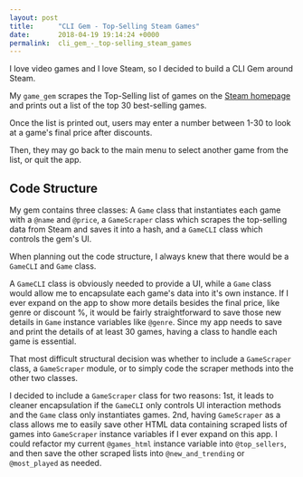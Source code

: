 ```yaml
---
layout: post
title:      "CLI Gem - Top-Selling Steam Games"
date:       2018-04-19 19:14:24 +0000
permalink:  cli_gem_-_top-selling_steam_games
---
```



I love video games and I love Steam, so I decided to build a CLI Gem around Steam.

My `game_gem` scrapes the Top-Selling list of games on the [Steam homepage](http://store.steampowered.com/) and prints out a list of the top 30 best-selling games.

Once the list is printed out, users may enter a number between 1-30 to look at a game's final price after discounts.

Then, they may go back to the main menu to select another game from the list, or quit the app.


## Code Structure

My gem contains three classes: A `Game` class that instantiates each game with a `@name` and `@price`, a `GameScraper` class which scrapes the top-selling data from Steam and saves it into a hash, and a `GameCLI` class which controls the gem's UI.

When planning out the code structure, I always knew that there would be a `GameCLI` and `Game` class. 

A `GameCLI` class is obviously needed to provide a UI, while a `Game` class would allow me to encapsulate each game's data into it's own instance. If I ever expand on the app to show more details besides the final price, like genre or discount %, it would be fairly straightforward to save those new details in `Game` instance variables like `@genre`. Since my app needs to save and print the details of at least 30 games, having a class to handle each game is essential.

That most difficult structural decision was whether to include a `GameScraper` class, a `GameScraper` module, or to simply code the scraper methods into the other two classes.

I decided to include a `GameScraper` class for two reasons: 1st, it leads to cleaner encapsulation if the `GameCLI` only controls UI interaction methods and the `Game` class only instantiates games. 2nd, having `GameScraper` as a class allows me to easily save other HTML data containing scraped lists of games into `GameScraper` instance variables if I ever expand on this app. I could refactor my current `@games_html` instance variable into `@top_sellers`, and then save the other scraped lists into `@new_and_trending` or `@most_played` as needed.  


